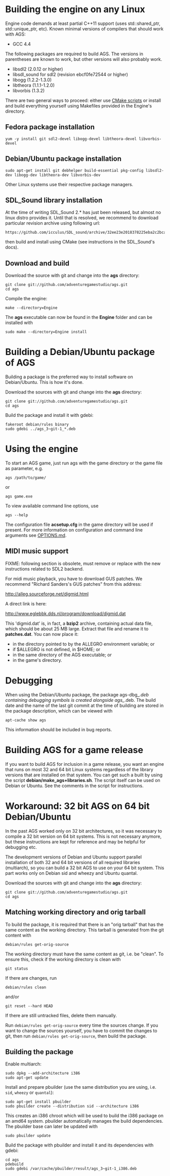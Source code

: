 # Building the engine on any Linux
Engine code demands at least partial C++11 support (uses std::shared_ptr, std::unique_ptr, etc).
Known minimal versions of compilers that should work with AGS:

-   GCC 4.4

The following packages are required to build AGS. The versions in
parentheses are known to work, but other versions will also
probably work.

-   libsdl2 (2.0.12 or higher)
-   libsdl_sound for sdl2 (revision ebcf0fe72544 or higher)
-   libogg (1.2.2-1.3.0)
-   libtheora (1.1.1-1.2.0)
-   libvorbis (1.3.2)

There are two general ways to proceed: either use [CMake scripts](../CMAKE.md) or install and build everything yourself using Makefiles provided in the Engine's directory.

Fedora package installation
---------------------------
    yum -y install git sdl2-devel libogg-devel libtheora-devel libvorbis-devel

Debian/Ubuntu package installation
----------------------------------
    sudo apt-get install git debhelper build-essential pkg-config libsdl2-dev libogg-dev libtheora-dev libvorbis-dev

Other Linux systems use their respective package managers.

SDL_Sound library installation
----------------------------------
At the time of writing SDL_Sound 2.* has just been released, but almost no linux distro provides it.
Until that is resolved, we recommend to download particular revision archive using following url:

    https://github.com/icculus/SDL_sound/archive/32ee23e2018378225eba2c2bca8c2264bdbd369f.tar.gz

then build and install using CMake (see instructions in the SDL_Sound's docs).

Download and build
------------------
Download the source with git and change into the **ags** directory:

    git clone git://github.com/adventuregamestudio/ags.git
    cd ags

Compile the engine:

    make --directory=Engine

The **ags** executable can now be found in the **Engine** folder and
can be installed with

    sudo make --directory=Engine install

# Building a Debian/Ubuntu package of AGS
Building a package is the preferred way to install software on
Debian/Ubuntu. This is how it's done.

Download the sources with git and change into the **ags** directory:

    git clone git://github.com/adventuregamestudio/ags.git
    cd ags

Build the package and install it with gdebi:

    fakeroot debian/rules binary
    sudo gdebi ../ags_3~git-1_*.deb

# Using the engine
To start an AGS game, just run ags with the game directory or the game
file as parameter, e.g.

    ags /path/to/game/

or

    ags game.exe

To view available command line options, use

    ags --help

The configuration file **acsetup.cfg** in the game directory will be used
if present. For more information on configuration and command line arguments
see [OPTIONS.md](../OPTIONS.md).

## MIDI music support

FIXME: following section is obsolete, must remove or replace with the new instructions related to SDL2 backend.

For midi music playback, you have to download GUS patches. We recommend
"Richard Sanders's GUS patches" from this address:

http://alleg.sourceforge.net/digmid.html

A direct link is here:

http://www.eglebbk.dds.nl/program/download/digmid.dat

This 'digmid.dat' is, in fact, a **bzip2** archive, containing actual data file,
which should be about 25 MB large. Extract that file and rename it to **patches.dat**.
You can now place it:

-   in the directory pointed to by the ALLEGRO environment variable; or
-   if $ALLEGRO is not defined, in $HOME; or
-   in the same directory of the AGS executable; or
-   in the game's directory.

# Debugging
When using the Debian/Ubuntu package, the package ags-dbg_*.deb containing debugging
symbols is created alongside ags_*.deb. The build date and the name of the
last git commit at the time of building are stored in the package description,
which can be viewed with

    apt-cache show ags

This information should be included in bug reports.

# Building AGS for a game release
If you want to build AGS for inclusion in a game release, you want an
engine that runs on most 32 and 64 bit Linux systems regardless of the library
versions that are installed on that system. You can get such a built by using
the script **debian/make_ags+libraries.sh**. The script itself can be used
on Debian or Ubuntu. See the comments in the script for instructions.

# Workaround: 32 bit AGS on 64 bit Debian/Ubuntu
In the past AGS worked only on 32 bit architectures, so it was necessary to compile
a 32 bit version on 64 bit systems. This is not necessary anymore, but these
instructions are kept for reference and may be helpful for debugging etc.

The development versions of Debian and Ubuntu support parallel
installation of both 32 and 64 bit versions of all required libraries
(multiarch), so you can build a 32 bit AGS to use on your 64 bit system.
This part works only on Debian sid and wheezy and Ubuntu quantal.

Download the sources with git and change into the **ags** directory:

    git clone git://github.com/adventuregamestudio/ags.git
    cd ags

## Matching working directory and orig tarball
To build the package, it is required that there is an "orig tarball"
that has the same content as the working directory. This tarball is generated
from the git content with

    debian/rules get-orig-source

The working directory must have the same content as git, i.e. be "clean".
To ensure this, check if the working directory is clean with

    git status

If there are changes, run 

    debian/rules clean 

and/or

    git reset --hard HEAD

If there are still untracked files, delete them manually.

Run `debian/rules get-orig-source` every time the sources change. If
you want to change the sources yourself, you have to commit the
changes to git, then run `debian/rules get-orig-source`, then
build the package.


## Building the package

Enable multiarch:

    sudo dpkg --add-architecture i386
    sudo apt-get update

Install and prepare pbuilder (use the same distribution you are using,
i.e. `sid`, `wheezy` or `quantal`):

    sudo apt-get install pbuilder
    sudo pbuilder create --distribution sid --architecture i386

This creates an i386 chroot which will be used to build the i386 package
on an amd64 system. pbuilder automatically manages the build dependencies.
The pbuilder base can later be updated with

    sudo pbuilder update

Build the package with pbuilder and install it and its dependencies with gdebi:

    cd ags
    pdebuild
    sudo gdebi /var/cache/pbuilder/result/ags_3~git-1_i386.deb
